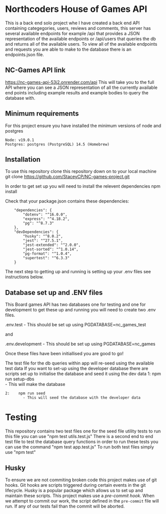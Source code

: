 # Northcoders House of Games API

This is a back end solo project whe I have created a back end API containing categegories, users, reviews and comments, this server has several available endpoints for example /api that provides a JSON representation of the available endpoints or /api/users that queries the db and returns all of the available users.
To view all of the available endpoints and requests you are able to make to the database there is an endpoints.json file.

## NC-Games API link 

https://nc-games-api-53j2.onrender.com/api
This will take you to the full API where you can see a JSON representation of all the currently available end points including example results and example bodies to query the database with.

## Minimum requirements

For this project ensure you have installed the minimum versions of node and postgres 

    Node: v19.0.1
    Postgres: postgres (PostgreSQL) 14.5 (Homebrew)

## Installation 

To use this repository clone this repository down on to your local machine 
        git clone https://github.com/StaceyCP/NC-games-project.git

In order to get set up you will need to install the relevent dependencies
        npm install

Check that your package.json contains these dependencies: 

        "dependencies": {
            "dotenv": "^16.0.0",
            "express": "^4.18.2",
            "pg": "^8.7.3"
        },
        "devDependencies": {
            "husky": "^8.0.2",
            "jest": "^27.5.1",
            "jest-extended": "^2.0.0",
            "jest-sorted": "^1.0.14",
            "pg-format": "^1.0.4",
            "supertest": "^6.3.3"
        }

The next step to getting up and running is setting up your .env files see instructions below.

## Database set up and .ENV files

This Board games API has two databases one for testing and one for development to get these up and running you will need to create two .env files.

.env.test - This should be set up using PGDATABASE=nc_games_test

and 

.env.development - This should be set up using PGDATABASE=nc_games

Once these files have been initiallised you are good to go!

The test file for the db queries within app will re-seed using the available test data 
If you want to set-up using the developer database there are scripts set up to initialise the database and seed it using the dev data
    1:    npm run setup-dbs  
            - This will make the database 
            
    2:    npm run seed   
            - This will seed the database with the developer data

# Testing

This repository contains two test files one for the seed file utility tests to run this file you can use "npm test utils.test.js"
There is a second end to end test file to test the database query functions in order to run these tests you can use the command "npm test app.test.js"
To run both test files simply use "npm test"

## Husky

To ensure we are not commiting broken code this project makes use of git hooks. Git hooks are scripts triggered during certain events in the git lifecycle. Husky is a popular package which allows us to set up and maintain these scripts. This project makes use a _pre-commit hook_. When we attempt to commit our work, the script defined in the `pre-commit` file will run. If any of our tests fail than the commit will be aborted.

